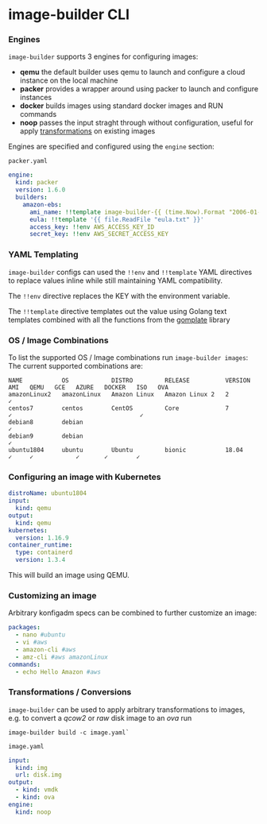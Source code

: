 # image-builder CLI


### Engines

`image-builder` supports 3 engines for configuring images:

* **qemu** the default builder uses qemu to launch and configure a cloud instance on the local machine
* **packer** provides a wrapper around using packer to launch and configure instances
* **docker** builds images using standard docker images and RUN commands
* **noop** passes the input straght through without configuration, useful for apply [transformations](#transformations-conversions) on existing images

Engines are specified and configured using the `engine` section:

`packer.yaml`
```yaml
engine:
  kind: packer
  version: 1.6.0
  builders:
    amazon-ebs:
      ami_name: !!template image-builder-{{ (time.Now).Format "2006-01-02-150405" }}
      eula: !!template '{{ file.ReadFile "eula.txt" }}'
      access_key: !!env AWS_ACCESS_KEY_ID
      secret_key: !!env AWS_SECRET_ACCESS_KEY
```

### YAML Templating

`image-builder` configs can used the `!!env` and `!!template` YAML directives to replace values inline while still maintaining
YAML compatibility.

The `!!env` directive replaces the KEY with the environment variable.

The `!!template` directive templates out the value using Golang text templates combined with all the functions from the [gomplate](https://docs.gomplate.ca/) library

### OS / Image Combinations
To list the supported OS / Image combinations run `image-builder images`:
The current supported combinations are:

```shell
NAME           OS            DISTRO         RELEASE          VERSION   AMI   QEMU   GCE   AZURE   DOCKER   ISO   OVA
amazonLinux2   amazonLinux   Amazon Linux   Amazon Linux 2   2         ✓
centos7        centos        CentOS         Core             7         ✓                                    ✓
debian8        debian                                                                                       ✓
debian9        debian                                                                                       ✓
ubuntu1804     ubuntu        Ubuntu         bionic           18.04     ✓     ✓            ✓       ✓        ✓
```


### Configuring an image with Kubernetes

```yaml
distroName: ubuntu1804
input:
  kind: qemu
output:
  kind: qemu
kubernetes:
  version: 1.16.9
container_runtime:
  type: containerd
  version: 1.3.4
```

This will build an image using QEMU.


### Customizing an image

Arbitrary konfigadm specs can be combined to further customize an image:

```yaml
packages:
  - nano #ubuntu
  - vi #aws
  - amazon-cli #aws
  - amz-cli #aws amazonLinux
commands:
  - echo Hello Amazon #aws

```

### Transformations / Conversions

`image-builder` can be used to apply arbitrary transformations to images, e.g. to convert a *qcow2* or *raw* disk image to an *ova* run

```shell
image-builder build -c image.yaml`
```

`image.yaml`
```yaml
input:
  kind: img
  url: disk.img
output:
  - kind: vmdk
  - kind: ova
engine:
  kind: noop
```
